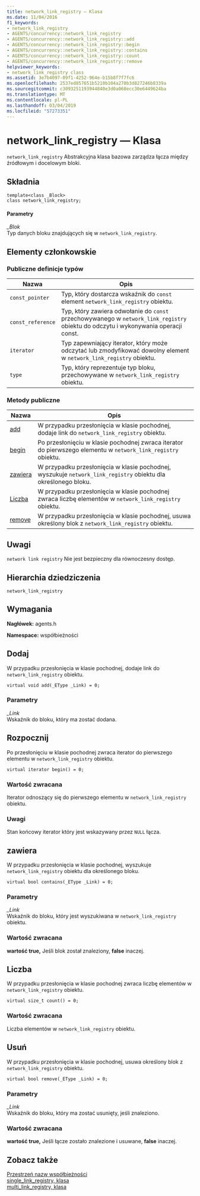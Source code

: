 ```yaml
---
title: network_link_registry — Klasa
ms.date: 11/04/2016
f1_keywords:
- network_link_registry
- AGENTS/concurrency::network_link_registry
- AGENTS/concurrency::network_link_registry::add
- AGENTS/concurrency::network_link_registry::begin
- AGENTS/concurrency::network_link_registry::contains
- AGENTS/concurrency::network_link_registry::count
- AGENTS/concurrency::network_link_registry::remove
helpviewer_keywords:
- network_link_registry class
ms.assetid: 3e7b4097-09f1-4252-964e-b15b8f7f7fc6
ms.openlocfilehash: 2537ed857651b5210b104a270b3d827246b8339a
ms.sourcegitcommit: c3093251193944840e3d0a068ecc30e6449624ba
ms.translationtype: MT
ms.contentlocale: pl-PL
ms.lasthandoff: 03/04/2019
ms.locfileid: "57273351"
---
```

# <a name="networklinkregistry-class"></a>network_link_registry — Klasa

`network_link_registry` Abstrakcyjna klasa bazowa zarządza łącza między źródłowym i docelowym bloki.

## <a name="syntax"></a>Składnia

```
template<class _Block>
class network_link_registry;
```

#### <a name="parameters"></a>Parametry

*_Blok*<br/>
Typ danych bloku znajdujących się w `network_link_registry`.

## <a name="members"></a>Elementy członkowskie

### <a name="public-typedefs"></a>Publiczne definicje typów

|Nazwa|Opis|
|----------|-----------------|
|`const_pointer`|Typ, który dostarcza wskaźnik do `const` element `network_link_registry` obiektu.|
|`const_reference`|Typ, który zawiera odwołanie do `const` przechowywanego w `network_link_registry` obiektu do odczytu i wykonywania operacji const.|
|`iterator`|Typ zapewniający iterator, który może odczytać lub zmodyfikować dowolny element w `network_link_registry` obiektu.|
|`type`|Typ, który reprezentuje typ bloku, przechowywane w `network_link_registry` obiektu.|

### <a name="public-methods"></a>Metody publiczne

|Nazwa|Opis|
|----------|-----------------|
|[add](#add)|W przypadku przesłonięcia w klasie pochodnej, dodaje link do `network_link_registry` obiektu.|
|[begin](#begin)|Po przesłonięciu w klasie pochodnej zwraca iterator do pierwszego elementu w `network_link_registry` obiektu.|
|[zawiera](#contains)|W przypadku przesłonięcia w klasie pochodnej, wyszukuje `network_link_registry` obiektu dla określonego bloku.|
|[Liczba](#count)|W przypadku przesłonięcia w klasie pochodnej zwraca liczbę elementów w `network_link_registry` obiektu.|
|[remove](#remove)|W przypadku przesłonięcia w klasie pochodnej, usuwa określony blok z `network_link_registry` obiektu.|

## <a name="remarks"></a>Uwagi

`network link registry` Nie jest bezpieczny dla równoczesny dostęp.

## <a name="inheritance-hierarchy"></a>Hierarchia dziedziczenia

`network_link_registry`

## <a name="requirements"></a>Wymagania

**Nagłówek:** agents.h

**Namespace:** współbieżności

##  <a name="add"></a> Dodaj

W przypadku przesłonięcia w klasie pochodnej, dodaje link do `network_link_registry` obiektu.

```
virtual void add(_EType _Link) = 0;
```

### <a name="parameters"></a>Parametry

*_Link*<br/>
Wskaźnik do bloku, który ma zostać dodana.

##  <a name="begin"></a> Rozpocznij

Po przesłonięciu w klasie pochodnej zwraca iterator do pierwszego elementu w `network_link_registry` obiektu.

```
virtual iterator begin() = 0;
```

### <a name="return-value"></a>Wartość zwracana

Iterator odnoszący się do pierwszego elementu w `network_link_registry` obiektu.

### <a name="remarks"></a>Uwagi

Stan końcowy iterator który jest wskazywany przez `NULL` łącza.

##  <a name="contains"></a> zawiera

W przypadku przesłonięcia w klasie pochodnej, wyszukuje `network_link_registry` obiektu dla określonego bloku.

```
virtual bool contains(_EType _Link) = 0;
```

### <a name="parameters"></a>Parametry

*_Link*<br/>
Wskaźnik do bloku, który jest wyszukiwana w `network_link_registry` obiektu.

### <a name="return-value"></a>Wartość zwracana

**wartość true,** Jeśli blok został znaleziony, **false** inaczej.

##  <a name="count"></a> Liczba

W przypadku przesłonięcia w klasie pochodnej zwraca liczbę elementów w `network_link_registry` obiektu.

```
virtual size_t count() = 0;
```

### <a name="return-value"></a>Wartość zwracana

Liczba elementów w `network_link_registry` obiektu.

##  <a name="remove"></a> Usuń

W przypadku przesłonięcia w klasie pochodnej, usuwa określony blok z `network_link_registry` obiektu.

```
virtual bool remove(_EType _Link) = 0;
```

### <a name="parameters"></a>Parametry

*_Link*<br/>
Wskaźnik do bloku, który ma zostać usunięty, jeśli znaleziono.

### <a name="return-value"></a>Wartość zwracana

**wartość true,** Jeśli łącze zostało znalezione i usuwane, **false** inaczej.

## <a name="see-also"></a>Zobacz także

[Przestrzeń nazw współbieżności](concurrency-namespace.md)<br/>
[single_link_registry, klasa](single-link-registry-class.md)<br/>
[multi_link_registry, klasa](multi-link-registry-class.md)
